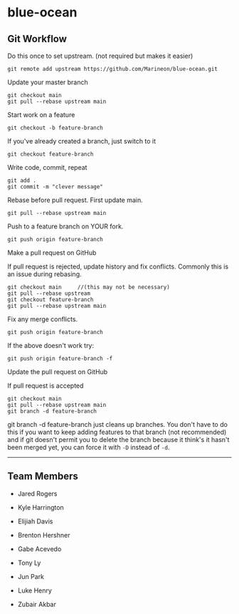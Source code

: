 



# blue-ocean

Git Workflow
------------


Do this once to set upstream. (not required but makes it easier)

    git remote add upstream https://github.com/Marineon/blue-ocean.git

Update your master branch

    git checkout main
    git pull --rebase upstream main

Start work on a feature

    git checkout -b feature-branch

If you've already created a branch, just switch to it

    git checkout feature-branch

Write code, commit, repeat

    git add .
    git commit -m "clever message"

Rebase before pull request. First update main.

    git pull --rebase upstream main

Push to a feature branch on YOUR fork.

    git push origin feature-branch

Make a pull request on GitHub

If pull request is rejected, update history and fix conflicts. Commonly this is an issue during rebasing.

    git checkout main     //(this may not be necessary)
    git pull --rebase upstream
    git checkout feature-branch
    git pull --rebase upstream main

Fix any merge conflicts.

    git push origin feature-branch

If the above doesn't work try:

    git push origin feature-branch -f

Update the pull request on GitHub

If pull request is accepted

    git checkout main
    git pull --rebase upstream main
    git branch -d feature-branch

git branch -d feature-branch just cleans up branches. You don't have to do this if you want to keep adding features to that branch (not recommended) and if git doesn't permit you to delete the branch because it think's it hasn't been merged yet, you can force it with `-D` instead of `-d`.

---

## Team Members

- Jared Rogers

- Kyle Harrington

- Elijiah Davis

- Brenton Hershner

- Gabe Acevedo

- Tony Ly

- Jun Park

- Luke Henry

- Zubair Akbar
